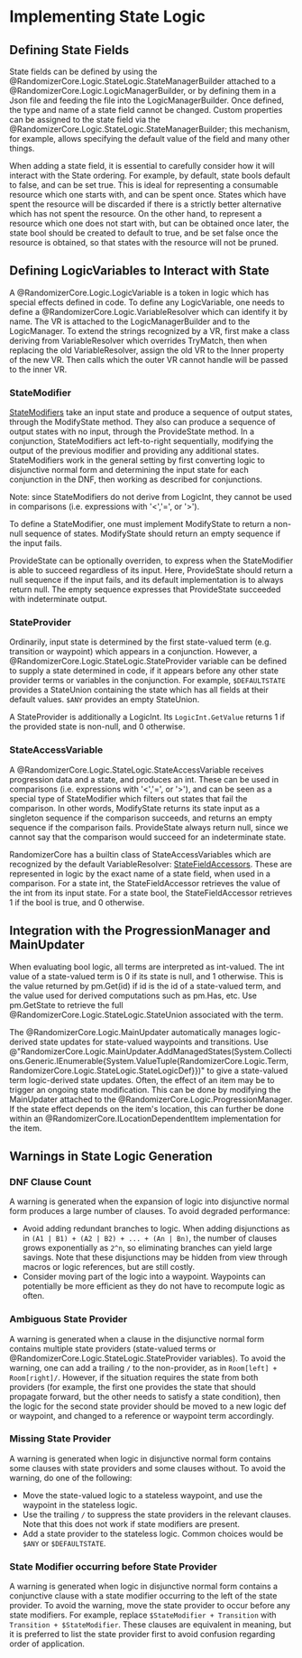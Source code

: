 # Implementing State Logic

## Defining State Fields

State fields can be defined by using the @RandomizerCore.Logic.StateLogic.StateManagerBuilder attached to a 
@RandomizerCore.Logic.LogicManagerBuilder, or by defining them in a Json file and feeding the file into the 
LogicManagerBuilder. Once defined, the type and name of a state field cannot be changed. Custom properties can 
be assigned to the state field via the @RandomizerCore.Logic.StateLogic.StateManagerBuilder; this mechanism, 
for example, allows specifying the default value of the field and many other things.

When adding a state field, it is essential to carefully consider how it will interact with the State 
ordering. For example, by default, state bools default to false, and can be set true. This is ideal for 
representing a consumable resource which one starts with, and can be spent once. States which have spent the 
resource will be discarded if there is a strictly better alternative which has not spent the resource. 
On the other hand, to represent a resource which one does not start with, but can be obtained once later, 
the state bool should be created to default to true, and be set false once the resource is obtained, 
so that states with the resource will not be pruned.

## Defining LogicVariables to Interact with State

A @RandomizerCore.Logic.LogicVariable is a token in logic which has special effects defined in code. 
To define any LogicVariable, one needs to define a @RandomizerCore.Logic.VariableResolver which can 
identify it by name. The VR is attached to the LogicManagerBuilder and to the LogicManager. To extend the 
strings recognized by a VR, first make a class deriving from VariableResolver which overrides TryMatch, 
then when replacing the old VariableResolver, assign the old VR to the Inner property of the new VR. 
Then calls which the outer VR cannot handle will be passed to the inner VR.

### StateModifier

[StateModifiers](xref:RandomizerCore.Logic.StateLogic.StateModifier) take an input state and produce a sequence 
of output states, through the ModifyState method. They also can produce a sequence of output states with no input, 
through the ProvideState method. In a conjunction, StateModifiers act left-to-right sequentially, modifying the 
output of the previous modifier and providing any additional states. StateModifiers work in the general setting 
by first converting logic to disjunctive normal form and determining the input state for each conjunction in the 
DNF, then working as described for conjunctions.

Note: since StateModifiers do not derive from LogicInt, they cannot be used in comparisons (i.e. expressions 
with '<','=', or '>').

To define a StateModifier, one must implement ModifyState to return a non-null sequence of states. ModifyState 
should return an empty sequence if the input fails. 

ProvideState can be optionally overriden, to express when the StateModifier is able to succeed regardless of 
its input. Here, ProvideState should return a null sequence if the input fails, and its default implementation 
is to always return null. The empty sequence expresses that ProvideState succeeded with indeterminate output.

### StateProvider

Ordinarily, input state is determined by the first state-valued term (e.g. transition or waypoint) which appears 
in a conjunction. However, a @RandomizerCore.Logic.StateLogic.StateProvider variable can be defined to supply a 
state determined in code, if it appears before any other state provider terms or variables in the conjunction. 
For example, `$DEFAULTSTATE` provides a StateUnion containing the state which has all fields at their default 
values. `$ANY` provides an empty StateUnion.

A StateProvider is additionally a LogicInt. Its `LogicInt.GetValue` returns 1 if the provided state is non-null, 
and 0 otherwise.

### StateAccessVariable

A @RandomizerCore.Logic.StateLogic.StateAccessVariable receives progression data and a state, and produces an int. 
These can be used in comparisons (i.e. expressions with '<','=', or '>'), and can be seen as a special type of 
StateModifier which filters out states that fail the comparison. In other words, ModifyState returns its state 
input as a singleton sequence if the comparison succeeds, and returns an empty sequence if the comparison fails. 
ProvideState always return null, since we cannot say that the comparison would succeed for an indeterminate state.

RandomizerCore has a builtin class of StateAccessVariables which are recognized by the default VariableResolver: 
[StateFieldAccessors](xref:RandomizerCore.Logic.StateLogic.StateFieldAccessor). These are represented in logic by 
the exact name of a state field, when used in a comparison. For a state int, the StateFieldAccessor retrieves 
the value of the int from its input state. For a state bool, the StateFieldAccessor retrieves 1 if the bool is 
true, and 0 otherwise.

## Integration with the ProgressionManager and MainUpdater

When evaluating bool logic, all terms are interpreted as int-valued. The int value of a state-valued term is 0 if 
its state is null, and 1 otherwise. This is the value returned by pm.Get(id) if id is the id of a state-valued 
term, and the value used for derived computations such as pm.Has, etc. Use pm.GetState to retrieve the full 
@RandomizerCore.Logic.StateLogic.StateUnion associated with the term.

The @RandomizerCore.Logic.MainUpdater automatically manages logic-derived state updates for state-valued 
waypoints and transitions. Use @"RandomizerCore.Logic.MainUpdater.AddManagedStates(System.Collections.Generic.IEnumerable{System.ValueTuple{RandomizerCore.Logic.Term,RandomizerCore.Logic.StateLogic.StateLogicDef}})" 
to give a state-valued term logic-derived state updates. Often, the effect of an item may be to trigger an 
ongoing state modification. This can be done by modifying the MainUpdater attached to the 
@RandomizerCore.Logic.ProgressionManager. If the state effect depends on the item's location, this can further be 
done within an @RandomizerCore.ILocationDependentItem implementation for the item.

## Warnings in State Logic Generation

### DNF Clause Count
A warning is generated when the expansion of logic into disjunctive normal form produces a large number of clauses. To avoid degraded performance:
- Avoid adding redundant branches to logic. When adding disjunctions as in 
  `(A1 | B1) + (A2 | B2) + ... + (An | Bn)`, the number of clauses grows exponentially as `2^n`, so eliminating 
  branches can yield large savings. Note that these disjunctions may be hidden from view through macros or logic 
  references, but are still costly.
- Consider moving part of the logic into a waypoint. Waypoints can potentially be more efficient as they do not 
  have to recompute logic as often.

### Ambiguous State Provider
A warning is generated when a clause in the disjunctive normal form contains multiple state providers 
(state-valued terms or @RandomizerCore.Logic.StateLogic.StateProvider variables). To avoid the warning, one can 
add a trailing `/` to the non-provider, as in `Room[left] + Room[right]/`. However, if the situation requires the 
state from both providers (for example, the first one provides the state that should propagate forward, 
but the other needs to satisfy a state condition), then the logic for the second state provider should be moved 
to a new logic def or waypoint, and changed to a reference or waypoint term accordingly.

### Missing State Provider
A warning is generated when logic in disjunctive normal form contains some clauses with state providers and some 
clauses without. To avoid the warning, do one of the following:
- Move the state-valued logic to a stateless waypoint, and use the waypoint in the stateless logic.
- Use the trailing `/` to suppress the state providers in the relevant clauses. Note that this does not work if 
  state modifiers are present.
- Add a state provider to the stateless logic. Common choices would be `$ANY` or `$DEFAULTSTATE`.

### State Modifier occurring before State Provider
A warning is generated when logic in disjunctive normal form contains a conjunctive clause with a state modifier 
occurring to the left of the state provider. To avoid the warning, move the state provider to occur before any 
state modifiers. For example, replace `$StateModifier + Transition` with `Transition + $StateModifier`. 
These clauses are equivalent in meaning, but it is preferred to list the state provider first to avoid confusion 
regarding order of application.